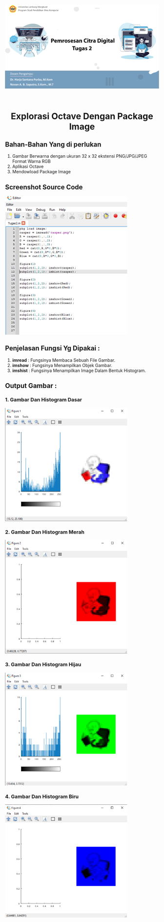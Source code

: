 <p><img src="img/picture2.png"></p>
<br>
<h1 align="center">Explorasi Octave Dengan Package Image</h1>

## Bahan-Bahan Yang di perlukan
1. Gambar Berwarna dengan ukuran 32 x 32 ekstensi PNG/JPG/JPEG Format Warna RGB
2. Aplikasi Octave
3. Mendowload Package Image
## Screenshot Source Code
<p><img src="img/code.png" width="400"></p>

## Penjelasan Fungsi Yg Dipakai :
1. __imread__ : Fungsinya Membaca Sebuah File Gambar.
2. __imshow__ : Fungsinya Menampilkan Objek Gambar.
3. __imshist__ : Fungsinya Menampilkan Image Dalam Bentuk Histogram.

## Output Gambar :

 ### 1. Gambar Dan Histogram Dasar
 <p><img src="img/1.png" width="400"></p>

 ### 2. Gambar Dan Histogram Merah 
 <p ><img src="img/2.png" width="400"></p>

 ### 3. Gambar Dan Histogram Hijau 
 <p><img src="img/3.png" width="400"></p>

 ### 4. Gambar Dan Histogram Biru
 <p><img src="img/4.png" width="400"></p>
